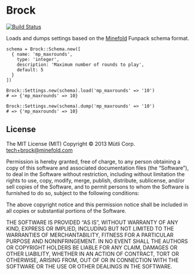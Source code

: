 # Brock
[![Build Status](https://travis-ci.org/minefold/brock.png?branch=master)](https://travis-ci.org/minefold/brock)

Loads and dumps settings based on the [Minefold](https://minefold.com) Funpack schema format.

    schema = Brock::Schema.new([
      { name: 'mp_maxrounds',
        type: 'integer',
        description: 'Maximum number of rounds to play',
        default: 5
      }
    ])

    Brock::Settings.new(schema).load('mp_maxrounds' => '10')
    # => {'mp_maxrounds' => 10}

    Brock::Settings.new(schema).dump('mp_maxrounds' => '10')
    # => {'mp_maxrounds' => 10}


## License

The MIT License (MIT)
Copyright © 2013 Mütli Corp. <tech+brock@minefold.com>

Permission is hereby granted, free of charge, to any person obtaining a copy
of this software and associated documentation files (the “Software”), to deal
in the Software without restriction, including without limitation the rights
to use, copy, modify, merge, publish, distribute, sublicense, and/or sell
copies of the Software, and to permit persons to whom the Software is
furnished to do so, subject to the following conditions:

The above copyright notice and this permission notice shall be included in
all copies or substantial portions of the Software.

THE SOFTWARE IS PROVIDED “AS IS”, WITHOUT WARRANTY OF ANY KIND, EXPRESS OR
IMPLIED, INCLUDING BUT NOT LIMITED TO THE WARRANTIES OF MERCHANTABILITY,
FITNESS FOR A PARTICULAR PURPOSE AND NONINFRINGEMENT. IN NO EVENT SHALL THE
AUTHORS OR COPYRIGHT HOLDERS BE LIABLE FOR ANY CLAIM, DAMAGES OR OTHER
LIABILITY, WHETHER IN AN ACTION OF CONTRACT, TORT OR OTHERWISE, ARISING FROM,
OUT OF OR IN CONNECTION WITH THE SOFTWARE OR THE USE OR OTHER DEALINGS IN
THE SOFTWARE.
